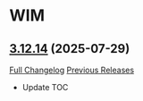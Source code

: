 # WIM

## [3.12.14](https://github.com/Legacy-of-Sylvanaar/wow-instant-messenger/tree/3.12.14) (2025-07-29)
[Full Changelog](https://github.com/Legacy-of-Sylvanaar/wow-instant-messenger/compare/3.12.13...3.12.14) [Previous Releases](https://github.com/Legacy-of-Sylvanaar/wow-instant-messenger/releases)

- Update TOC  
